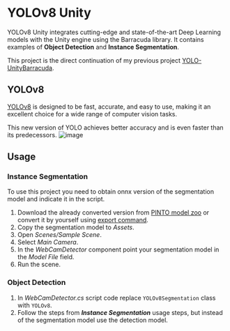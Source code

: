 # YOLOv8 Unity 
YOLOv8 Unity integrates cutting-edge and state-of-the-art Deep Learning models with the Unity engine using the Barracuda library. It contains examples of **Object Detection** and **Instance Segmentation**.  
   
This project is the direct continuation of my previous project [YOLO-UnityBarracuda](https://github.com/wojciechp6/YOLO-UnityBarracuda).

## YOLOv8 
[YOLOv8](https://github.com/ultralytics/ultralytics) is designed to be fast, accurate, and easy to use, making it an excellent choice for a wide range of computer vision tasks.    
    
This new version of YOLO achieves better accuracy and is even faster than its predecessors. 
![image](https://github.com/wojciechp6/YOLOv8Unity/assets/29753380/7d2dd65f-1564-4be4-83c9-c2c424d31734)

## Usage
### Instance Segmentation
To use this project you need to obtain onnx version of the segmentation model and indicate it in the script.  
1. Download the already converted version from [PINTO model zoo](https://github.com/PINTO0309/PINTO_model_zoo/tree/main/345_YOLOv8) or convert it by yourself using [export command](https://docs.ultralytics.com/usage/cli/).
2. Copy the segmentation model to *Assets*.
3. Open *Scenes/Sample Scene*.
4. Select *Main Camera*.
5. In the *WebCamDetector* component point your segmentation model in the *Model File* field.
6. Run the scene.

### Object Detection
1. In *WebCamDetector.cs* script code replace `YOLOv8Segmentation` class with `YOLOv8`.
2. Follow the steps from ***Instance Segmentation*** usage steps, but instead of the segmentation model use the detection model.


 
